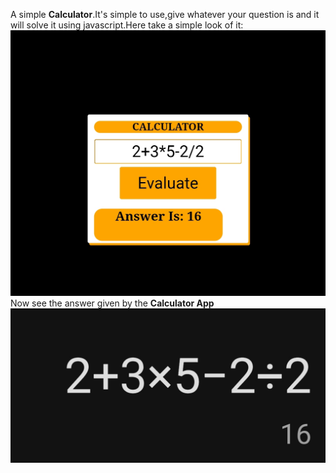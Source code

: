 A simple <b>Calculator</b>.It's simple to use,give whatever your question is and it will
solve it using javascript.Here take a simple look of it:<br>
![webpage view](https://github.com/NyxVeil78/Calculator/blob/4733c7bfcb805c9c572adaad448e9f09f117fd6d/Screenshot_1.jpg)
Now see the answer given by the <b>Calculator App</b><br>
![calculator view](https://github.com/NyxVeil78/Calculator/blob/4733c7bfcb805c9c572adaad448e9f09f117fd6d/Screenshot_2.jpg)
